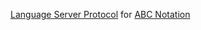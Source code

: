 [Language Server Protocol](https://microsoft.github.io/language-server-protocol/)
for
[ABC Notation](https://abcnotation.com/)
